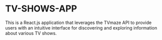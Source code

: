 # TV-SHOWS-APP
This is a React.js application that leverages the TVmaze API to provide users with an intuitive interface for discovering and exploring information about various TV shows.
